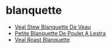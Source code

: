 # blanquette

 * [Veal Stew Blanquette De Veau](../index/v/veal-stew-blanquette-de-veau-104763.json)
 * [Petite Blanquette De Poulet A Lestra](../index/p/petite-blanquette-de-poulet-a-lestra.json)
 * [Veal Roast Blanquette](../index/v/veal-roast-blanquette.json)

